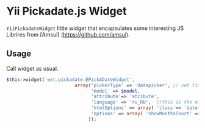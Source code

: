 Yii Pickadate.js Widget
========================

`YiiPickadateWidget` little widget that encapsulates some interesting JS Librires from [Amsul] (https://github.com/amsul).


Usage
-----
Call widget as usual.

```php
$this->widget('ext.pickadate.EPickADateWidget', 
			             array('pickerType' => 'datepicker', // set timepicker to change type.
                               'model' => $model,
                               'attribute'=> 'atribute',			             	
                               'language' => 'ru_RU',  //this is the name of a locale file that placed in / assets / languages
                               'htmlOptions' => array( 'class'=> 'date-input'), //some htmloptions
                               'options' => array( 'showMonthsShort' => 'true'), //options that's should pass to JS 
						      ));

```



